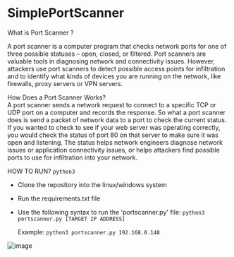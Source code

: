 # SimplePortScanner
What is Port Scanner ? 

A port scanner is a computer program that checks network ports for one of three possible statuses – open, closed, or filtered.  Port scanners are valuable tools in diagnosing network and connectivity issues. However, attackers use port scanners to detect possible access points for infiltration and to identify what kinds of devices you are running on the network, like firewalls, proxy servers or VPN servers. 

How Does a Port Scanner Works?  
A port scanner sends a network request to connect to a specific TCP or UDP port on a computer and records the response.  So what a port scanner does is send a packet of network data to a port to check the current status. If you wanted to check to see if your web server was operating correctly, you would check the status of port 80 on that server to make sure it was open and listening.  The status helps network engineers diagnose network issues or application connectivity issues, or helps attackers find possible ports to use for infiltration into your network.

HOW TO RUN? `python3`
* Clone the repository into the linux/windows system
* Run the requirements.txt file
* Use the following syntax to run the 'portscanner.py' file:
    `python3 portscanner.py [TARGET IP ADDRESS]`
    
  Example:
  `python3 portscanner.py 192.168.0.148`

![image](https://user-images.githubusercontent.com/64724214/139826007-d6165482-b730-462e-a9d1-0e437bfc4dbe.png)
